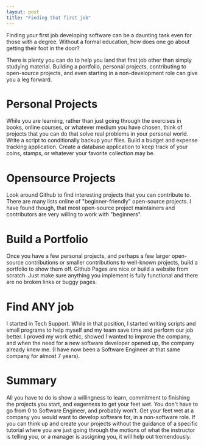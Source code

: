 ```yaml
---
layout: post
title: "Finding that first job"
---
```


Finding your first job developing software can be a daunting task even for those with a degree. Without a formal education, how does one go about getting their foot in the door?

There is plenty you can do to help you land that first job other than simply studying material. Building a portfolio, personal projects, contributing to open-source projects, and even starting in a non-development role can give you a leg forward.

# Personal Projects

While you are learning, rather than just going through the exercises in books, online courses, or whatever medium you have chosen, think of projects that you can do that solve real problems in your personal world. Write a script to conditionally backup your files. Build a budget and expense tracking application. Create a database application to keep track of your coins, stamps, or whatever your favorite collection may be.

# Opensource Projects

Look around Github to find interesting projects that you can contribute to. There are many lists online of "beginner-friendly" open-source projects. I have found though, that most open-source project maintainers and contributors are very willing to work with "beginners". 

# Build a Portfolio

Once you have a few personal projects, and perhaps a few larger open-source contributions or smaller contributions to well-known projects, build a portfolio to show them off. Github Pages are nice or build a website from scratch. Just make sure anything you implement is fully functional and there are no broken links or buggy pages.

# Find ANY job

I started in Tech Support. While in that position, I started writing scripts and small programs to help myself and my team save time and perform our job better. I proved my work ethic, showed I wanted to improve the company, and when the need for a new software developer opened up, the company already knew me.
(I have now been a Software Engineer at that same company for almost 7 years).

# Summary

All you have to do is show a willingness to learn, commitment to finishing the projects you start, and eagerness to get your feet wet. You don't have to go from 0 to Software Engineer, and probably won't. Get your feet wet at a company you would want to develop software for, in a non-software role. If you can think up and create your projects without the guidance of a specific tutorial where you are just going through the motions of what the instructor is telling you, or a manager is assigning you, it will help out tremendously.
